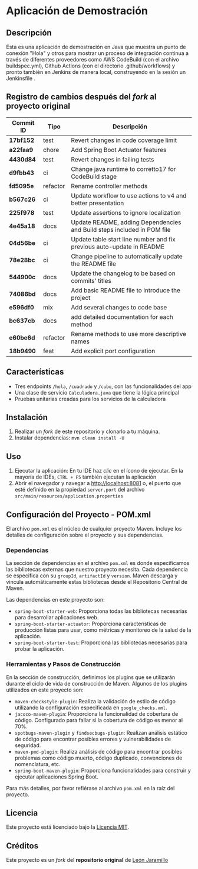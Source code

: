 # Aplicación de Demostración

## Descripción
Esta es una aplicación de demostración en Java que muestra un punto de conexión "Hola" y otros para mostrar un proceso de integración continua a través de diferentes proveedores como AWS CodeBuild (con el archivo buildspec.yml), Github Actions (con el directorio .github/workflows) y pronto también en Jenkins de manera local, construyendo en la sesión un Jenkinsfile .

## Registro de cambios después del *fork* al proyecto original

| Commit ID   | Tipo     | Descripción                                               |
|-------------|----------|-----------------------------------------------------------|
| **17bf152** | test | Revert changes in code coverage limit |
| **a22faa9** | chore | Add Spring Boot Actuator features |
| **4430d84** | test | Revert changes in failing tests |
| **d9fbb43** | ci | Change java runtime to corretto17 for CodeBuild stage |
| **fd5095e** | refactor | Rename controller methods |
| **b567c26** | ci | Update workflow to use actions to v4 and better presentation |
| **225f978** | test | Update assertions to ignore localization |
| **4e45a18** | docs | Update README, adding Dependencies and Build steps included in POM file |
| **04d56be** | ci | Update table start line number and fix previous auto-update in README |
| **78e28bc** | ci | Change pipeline to automatically update the README file |
| **544900c** | docs | Update the changelog to be based on commits' titles |
| **74086bd** | docs | Add basic README file to introduce the project |
| **e596df0** | mix | Add several changes to code base |
| **bc637cb** | docs | add detailed documentation for each method |
| **e60be6d** | refactor | Rename methods to use more descriptive names |
| **18b9490** | feat | Add explicit port configuration |

## Características
- Tres endpoints `/hola`, `/cuadrado` y `/cubo`, con las funcionalidades del app
- Una clase de servicio `Calculadora.java` que tiene la lógica principal
- Pruebas unitarias creadas para los servicios de la calculadora

## Instalación
1. Realizar un *fork* de este repositorio y clonarlo a tu máquina.
2. Instalar dependencias: `mvn clean install -U`

## Uso
1. Ejecutar la aplicación: En tu IDE haz *clic* en el ícono de ejecutar. En la mayoría de IDEs, `CTRL + F5` también ejecutan la aplicación
2. Abrir el navegador y navegar a [http://localhost:8081](http://localhost:8081) o, el puerto que esté definido en la propiedad `server.port` del archivo `src/main/resources/application.properties`

## Configuración del Proyecto - POM.xml

El archivo `pom.xml` es el núcleo de cualquier proyecto Maven. Incluye los detalles de configuración sobre el proyecto y sus dependencias.

### Dependencias

La sección de dependencias en el archivo `pom.xml` es donde especificamos las bibliotecas externas que nuestro proyecto necesita. Cada dependencia se especifica con su `groupId`, `artifactId` y `version`. Maven descarga y vincula automáticamente estas bibliotecas desde el Repositorio Central de Maven.

Las dependencias en este proyecto son:

- `spring-boot-starter-web`: Proporciona todas las bibliotecas necesarias para desarrollar aplicaciones web.
- `spring-boot-starter-actuator`: Proporciona características de producción listas para usar, como métricas y monitoreo de la salud de la aplicación.
- `spring-boot-starter-test`: Proporciona las bibliotecas necesarias para probar la aplicación.

### Herramientas y Pasos de Construcción

En la sección de construcción, definimos los plugins que se utilizarán durante el ciclo de vida de construcción de Maven. Algunos de los plugins utilizados en este proyecto son:

- `maven-checkstyle-plugin`: Realiza la validación de estilo de código utilizando la configuración especificada en `google_checks.xml`.
- `jacoco-maven-plugin`: Proporciona la funcionalidad de cobertura de código. Configurado para fallar si la cobertura de código es menor al 70%.
- `spotbugs-maven-plugin` y `findsecbugs-plugin`: Realizan análisis estático de código para encontrar posibles errores y vulnerabilidades de seguridad.
- `maven-pmd-plugin`: Realiza análisis de código para encontrar posibles problemas como código muerto, código duplicado, convenciones de nomenclatura, etc.
- `spring-boot-maven-plugin`: Proporciona funcionalidades para construir y ejecutar aplicaciones Spring Boot.

Para más detalles, por favor refiérase al archivo `pom.xml` en la raíz del proyecto.

## Licencia
Este proyecto está licenciado bajo la [Licencia MIT](LICENSE).

## Créditos
Este proyecto es un *fork* del **repositorio original** de [León Jaramillo](https://github.com/leonjaramillo/protobootapp)